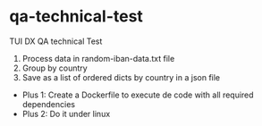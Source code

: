 # qa-technical-test

TUI DX QA technical Test

1. Process data in random-iban-data.txt file 
2. Group by country 
3. Save as a list of ordered dicts by country in a json file
   

* Plus 1: Create a Dockerfile to execute de code with all required dependencies
* Plus 2: Do it under linux